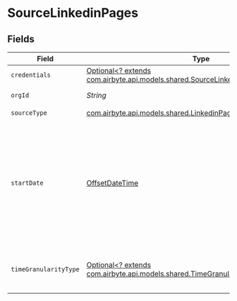 # SourceLinkedinPages


## Fields

| Field                                                                                                                                                                                                                                          | Type                                                                                                                                                                                                                                           | Required                                                                                                                                                                                                                                       | Description                                                                                                                                                                                                                                    | Example                                                                                                                                                                                                                                        |
| ---------------------------------------------------------------------------------------------------------------------------------------------------------------------------------------------------------------------------------------------- | ---------------------------------------------------------------------------------------------------------------------------------------------------------------------------------------------------------------------------------------------- | ---------------------------------------------------------------------------------------------------------------------------------------------------------------------------------------------------------------------------------------------- | ---------------------------------------------------------------------------------------------------------------------------------------------------------------------------------------------------------------------------------------------- | ---------------------------------------------------------------------------------------------------------------------------------------------------------------------------------------------------------------------------------------------- |
| `credentials`                                                                                                                                                                                                                                  | [Optional<? extends com.airbyte.api.models.shared.SourceLinkedinPagesAuthentication>](../../models/shared/SourceLinkedinPagesAuthentication.md)                                                                                                | :heavy_minus_sign:                                                                                                                                                                                                                             | N/A                                                                                                                                                                                                                                            |                                                                                                                                                                                                                                                |
| `orgId`                                                                                                                                                                                                                                        | *String*                                                                                                                                                                                                                                       | :heavy_check_mark:                                                                                                                                                                                                                             | Specify the Organization ID                                                                                                                                                                                                                    | 123456789                                                                                                                                                                                                                                      |
| `sourceType`                                                                                                                                                                                                                                   | [com.airbyte.api.models.shared.LinkedinPages](../../models/shared/LinkedinPages.md)                                                                                                                                                            | :heavy_check_mark:                                                                                                                                                                                                                             | N/A                                                                                                                                                                                                                                            |                                                                                                                                                                                                                                                |
| `startDate`                                                                                                                                                                                                                                    | [OffsetDateTime](https://docs.oracle.com/javase/8/docs/api/java/time/OffsetDateTime.html)                                                                                                                                                      | :heavy_minus_sign:                                                                                                                                                                                                                             | Start date for getting metrics per time period. Must be atmost 12 months before the request date (UTC) and atleast 2 days prior to the request date (UTC). See https://bit.ly/linkedin-pages-date-rules {{ "\n" }} {{ response.errorDetails }} |                                                                                                                                                                                                                                                |
| `timeGranularityType`                                                                                                                                                                                                                          | [Optional<? extends com.airbyte.api.models.shared.TimeGranularityType>](../../models/shared/TimeGranularityType.md)                                                                                                                            | :heavy_minus_sign:                                                                                                                                                                                                                             | Granularity of the statistics for metrics per time period. Must be either "DAY" or "MONTH"                                                                                                                                                     |                                                                                                                                                                                                                                                |